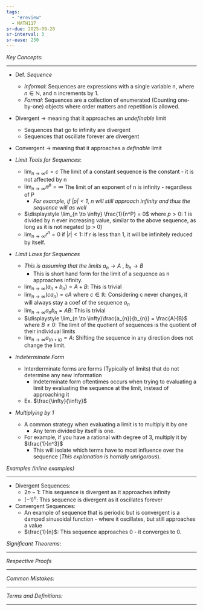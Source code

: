 ```yaml
---
tags:
  - "#review"
  - MATH117
sr-due: 2025-09-20
sr-interval: 3
sr-ease: 250
---
```

*Key Concepts:*
___

- Def. *Sequence*
	- *Informal*: Sequences are expressions with a single variable n, where $n\in\mathbb{N}$, and n increments by 1.
	- *Formal*: Sequences are a collection of enumerated (Counting one-by-one) objects where order matters and repetition is allowed. 

- Divergent -> meaning that it approaches an *undefinable* limit
	- Sequences that go to infinity are divergent
	- Sequences that oscillate forever are divergent
- Convergent -> meaning that it approaches a *definable* limit

- *Limit Tools for Sequences*:
	- $\displaystyle \lim_{n \to \infty} c = c$  The limit of a constant sequence is the constant - it is not affected by n
	- $\displaystyle \lim_{n \to \infty} n^p = \infty$ The limit of an exponent of n is infinity - regardless of P
		- *For example, if $|p| < 1$*, *n will still approach infinity and thus the sequence will as well* 
	- $\displaystyle \lim_{n \to \infty} \frac{1}{n^P} = 0$ where $p > 0$: 1 is divided by n ever increasing value, similar to the above sequence, as long as it is not negated (p > 0)
	- $\displaystyle \lim_{n \to \infty} r^n = 0$ if $|r| < 1$: If r is less than 1, it will be infinitely reduced by itself. 

- *Limit Laws for Sequences* 
	- *This is assuming that the limits* $a_{n}\to A$ , $b_{n}\to B$
		- This is short hand form for the limit of a sequence as n approaches infinity.
	- $\displaystyle \lim_{n \to \infty} (a_{n}+b_{n}) = A + B$: This is trivial
	- $\displaystyle \lim_{n \to \infty} (ca_{n}) = cA$ where $c \in \mathbb{R}$: Considering c never changes, it will always stay a coef of the sequence $a_n$ 
	- $\displaystyle \lim_{n \to \infty} a_{n}b_{n}=AB$: This is trivial 
	- $\displaystyle \lim_{n \to \infty}\frac{a_{n}}{b_{n}} = \frac{A}{B}$ where $B \ne 0$: The limit of the quotient of sequences is the quotient of their individual limits
	- $\displaystyle \lim_{n \to \infty}a_{(n+k)}=A$: Shifting the sequence in any direction does not change the limit. 

- *Indeterminate Form*
	- Interderminate forms are forms (Typically of limits) that do not determine any new information
		- Indeterminate form oftentimes occurs when trying to evaluating a limit by evaluating the sequence at the limit, instead of approaching it
	- Ex. $\frac{\infty}{\infty}$

- *Multiplying by 1*
	- A common strategy when evaluating a limit is to multiply it by one
		- Any term divided by itself is one.
	- For example, if you have a rational with degree of 3, multiply it by $\frac{1}{n^3}$
		- This will isolate which terms have to most influence over the sequence (*This explanation is horridly unrigorous*).

*Examples (inline examples)* 
___

- Divergent Sequences:
	- $2n-1$: This sequence is divergent as it approaches infinity
	- $(-1)^n$: This sequence is divergent as it oscillates forever
- Convergent Sequences: 
	- An example of sequence that is periodic but is convergent is a damped sinusoidal function - where it oscillates, but still approaches a value
	- $\frac{1}{n}$: This sequence approaches 0 - it converges to 0.

*Significant Theorems:*
___

*Respective Proofs*
___

*Common Mistakes:*
___

*Terms and Definitions:*
___

